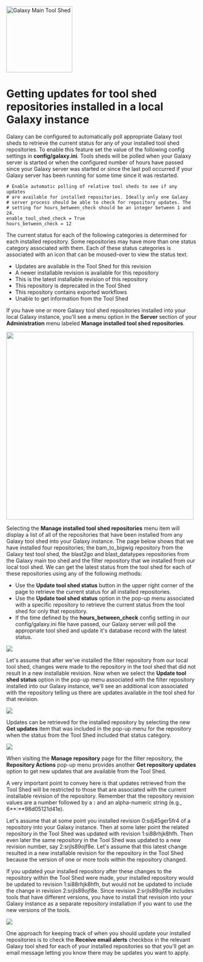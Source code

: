 <div class='center'> <a href='http://toolshed.g2.bx.psu.edu'><img src="/src/images/logos/ToolShed.jpg" alt="Galaxy Main Tool Shed" height="174" /></a> </div>

# Getting updates for tool shed repositories installed in a local Galaxy instance

Galaxy can be configured to automatically poll appropriate Galaxy tool sheds to retrieve the current status for any of your installed tool shed repositories. To enable this feature set the value of the following config settings in **config/galaxy.ini**. Tools sheds will be polled when your Galaxy server is started or when the configured number of hours have passed since your Galaxy server was started or since the last poll occurred if your Galaxy server has been running for some time since it was restarted.

```
# Enable automatic polling of relative tool sheds to see if any updates
# are available for installed repositories. Ideally only one Galaxy
# server process should be able to check for repository updates. The
# setting for hours_between_check should be an integer between 1 and 24.
enable_tool_shed_check = True
hours_between_check = 12
```


The current status for each of the following categories is determined for each installed repository.  Some repositories may have more than one status category associated with them.  Each of these status categories is associated with an icon that can be moused-over to view the status text.

* Updates are available in the Tool Shed for this revision
* A newer installable revision is available for this repository
* This is the latest installable revision of this repository
* This repository is deprecated in the Tool Shed
* This repository contains exported workflows
* Unable to get information from the Tool Shed

If you have one or more Galaxy tool shed repositories installed into your local Galaxy instance, you'll see a menu option in the **Server** section of your **Administration** menu labeled **Manage installed tool shed repositories**.

<img src="/src/updating-installed-repositories/admin_menu_manage_installed.png" alt="" height="494" />

Selecting the **Manage installed tool shed repositories** menu item will display a list of all of the repositories that have been installed from any Galaxy tool shed into your Galaxy instance. The page below shows that we have installed four repositories; the bam_to_bigwig repository from the Galaxy test tool shed, the blast2go and blast_datatypes repositories from the Galaxy main too shed and the filter repository that we installed from our local tool shed.  We can get the latest status from the tool shed for each of these repositories using any of the following methods:

* Use the **Update tool shed status** button in the upper right corner of the page to retrieve the current status for all installed repositories.
* Use the **Update tool shed status** option in the pop-up menu associated with a specific repository to retrieve the current status from the tool shed for only that repository.
* If the time defined by the **hours_between_check** config setting in our config/galaxy.ini file have passed, our Galaxy server will poll the appropriate tool shed and update it's database record with the latest status.

![](/src/updating-installed-repositories/tool_shed_repositories.png)

Let's assume that after we've installed the filter repository from our local tool shed, changes were made to the repository in the tool shed that did not result in a new installable revision.  Now when we select the **Update tool shed status** option in the pop-up menu associated with the filter repository installed into our Galaxy instance, we'll see an additional icon associated with the repository telling us there are updates available in the tool shed for that revision.

![](/src/updating-installed-repositories/updates_available.png)

Updates can be retrieved for the installed repository by selecting the new **Get updates** item that was included in the pop-up menu for the repository when the status from the Tool Shed included that status category.

![](/src/updating-installed-repositories/get_updates.png)

When visiting the **Manage repository** page for the filter repository, the **Repository Actions** pop-up menu provides another **Get repository updates** option to get new updates that are available from the Tool Shed.

A very important point to convey here is that updates retrieved from the Tool Shed will be restricted to those that are associated with the current installable revision of the repository. Remember that the repository revision values are a number followed by a **:** and an alpha-numeric string (e.g., 6**:**98d05121d41e). 

Let's assume that at some point you installed revision 0:sdj45ger5fr4 of a repository into your Galaxy instance. Then at some later point the related repository in the Tool Shed was updated with revision 1:si88rhjk8hfh. Then even later the same repository in the Tool Shed was updated to a new revision number, say 2:srjls89ojf8e.  Let's assume that this latest change resulted in a new installable revision for the repository in the Tool Shed because the version of one or more tools within the repository changed. 

If you updated your installed repository after these changes to the repository within the Tool Shed were made, your installed repository would be updated to revision 1:si88rhjk8hfh, but would not be updated to include the change in revision 2:srjls89ojf8e. Since revision 2:srjls89ojf8e includes tools that have different versions, you have to install that revision into your Galaxy instance as a separate repository installation if you want to use the new versions of the tools.

![](/src/updating-installed-repositories/manage_repository_popup.png)

One approach for keeping track of when you should update your installed repositories is to check the **Receive email alerts** checkbox in the relevant Galaxy tool shed for each of your installed repositories so that you'll get an email message letting you know there may be updates you want to apply.
